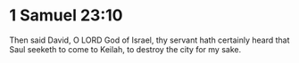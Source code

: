 # 1 Samuel 23:10

Then said David, O LORD God of Israel, thy servant hath certainly heard that Saul seeketh to come to Keilah, to destroy the city for my sake.